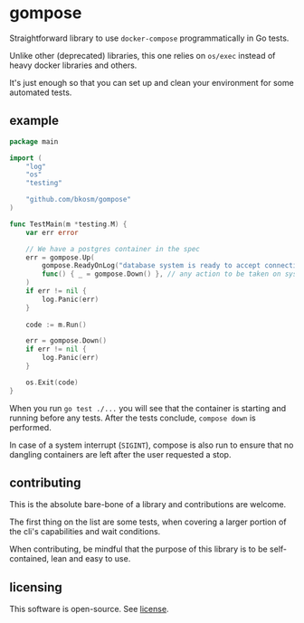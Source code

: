 # gompose

Straightforward library to use `docker-compose` programmatically in Go tests.

Unlike other (deprecated) libraries, this one relies on `os/exec` instead of
heavy docker libraries and others.

It's just enough so that you can set up and clean your environment for some automated tests.

## example

```go
package main

import (
	"log"
	"os"
	"testing"

	"github.com/bkosm/gompose"
)

func TestMain(m *testing.M) {
	var err error

	// We have a postgres container in the spec
	err = gompose.Up(
		gompose.ReadyOnLog("database system is ready to accept connections", 2),
		func() { _ = gompose.Down() }, // any action to be taken on system interrupt
	)
	if err != nil {
		log.Panic(err)
	}
	
	code := m.Run()

	err = gompose.Down()
	if err != nil {
		log.Panic(err)
	}

	os.Exit(code)
}
```

When you run `go test ./...` you will see that the container is starting and running before any tests.
After the tests conclude, `compose down` is performed.

In case of a system interrupt (`SIGINT`), compose is also run to ensure that no dangling containers are left after
the user requested a stop.

## contributing

This is the absolute bare-bone of a library and contributions are welcome.

The first thing on the list are some tests, when covering a larger portion of the cli's capabilities and wait conditions.

When contributing, be mindful that the purpose of this library is to be 
self-contained, lean and easy to use.

## licensing

This software is open-source. See [license](LICENSE).
